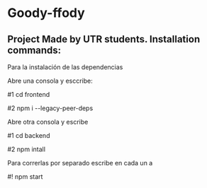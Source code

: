 # Goody-ffody
## Project Made by UTR students. Installation commands:

Para la instalación de las dependencias 

Abre una consola y esccribe: 

#1 cd frontend

#2 npm i --legacy-peer-deps


Abre otra consola y escribe 

#1 cd backend

#2 npm intall


Para correrlas por separado escribe en cada un a

#! npm start
